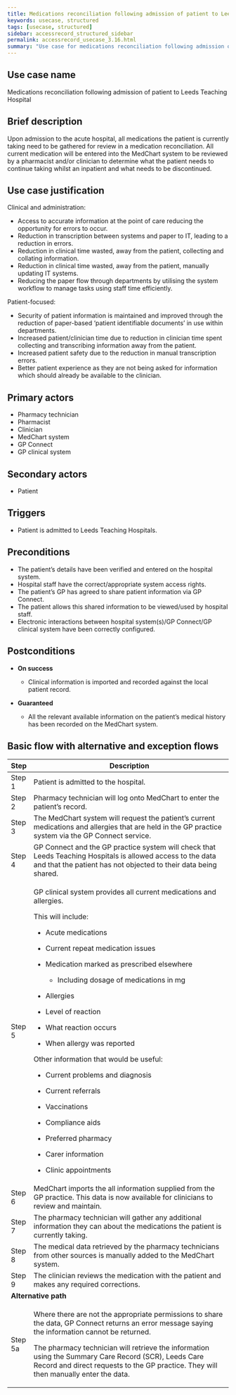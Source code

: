 ```yaml
---
title: Medications reconciliation following admission of patient to Leeds Teaching Hospital
keywords: usecase, structured
tags: [usecase, structured] 
sidebar: accessrecord_structured_sidebar
permalink: accessrecord_usecase_3.16.html
summary: "Use case for medications reconciliation following admission of patient to leeds teaching hospital"
---
```


## Use case name
Medications reconciliation following admission of patient to Leeds Teaching Hospital

## Brief description
Upon admission to the acute hospital, all medications the patient is currently taking need to be gathered for review in a medication reconciliation. All current medication will be entered into the MedChart system to be reviewed by a pharmacist and/or clinician to determine what the patient needs to continue taking whilst an inpatient and what needs to be discontinued.

## Use case justification
Clinical and administration:
-   Access to accurate information at the point of care reducing the opportunity for errors to occur.
-   Reduction in transcription between systems and paper to IT, leading to a reduction in errors.
-   Reduction in clinical time wasted, away from the patient, collecting and collating information.
-   Reduction in clinical time wasted, away from the patient, manually updating IT systems.
-   Reducing the paper flow through departments by utilising the system workflow to manage tasks using staff time efficiently.

Patient-focused:
-   Security of patient information is maintained and improved through the reduction of paper-based ‘patient identifiable documents’ in use within departments.
-   Increased patient/clinician time due to reduction in clinician time spent collecting and transcribing information away from the patient.
-   Increased patient safety due to the reduction in manual transcription errors.
-   Better patient experience as they are not being asked for information which should already be available to the clinician.

## Primary actors
-   Pharmacy technician
-   Pharmacist
-   Clinician
-   MedChart system
-   GP Connect
-   GP clinical system

## Secondary actors
-   Patient

## Triggers
-   Patient is admitted to Leeds Teaching Hospitals.

## Preconditions
-   The patient’s details have been verified and entered on the hospital system.
-   Hospital staff have the correct/appropriate system access rights.
-   The patient’s GP has agreed to share patient information via GP Connect.
-   The patient allows this shared information to be viewed/used by hospital staff.
-   Electronic interactions between hospital system(s)/GP Connect/GP clinical system have been correctly configured.

## Postconditions
-   **On success**
    - Clinical information is imported and recorded against the local patient record.

-   **Guaranteed**
    - All the relevant available information on the patient’s medical history has been recorded on the MedChart system.

## Basic flow with alternative and exception flows

<table>
<thead>
<tr class="header">
<th style="width:10%">Step</th>
<th>Description</th>
</tr>
</thead>
<tbody>
<tr class="odd">
<td>Step 1</td>
<td>Patient is admitted to the hospital.</td>
</tr>
<tr class="even">
<td>Step 2</td>
<td>Pharmacy technician will log onto MedChart to enter the patient’s record.</td>
</tr>
<tr class="odd">
<td>Step 3</td>
<td>The MedChart system will request the patient’s current medications and allergies that are held in the GP practice system via the GP Connect service.</td>
</tr>
<tr class="even">
<td>Step 4</td>
<td>GP Connect and the GP practice system will check that Leeds Teaching Hospitals is allowed access to the data and that the patient has not objected to their data being shared.</td>
</tr>
<tr class="odd">
<td>Step 5</td>
<td><p>GP clinical system provides all current medications and allergies.</p>
<p>This will include:</p>
<ul>
<li><p>Acute medications</p></li>
<li><p>Current repeat medication issues</p></li>
<li><p>Medication marked as prescribed elsewhere</p>
<ul>
<li><p>Including dosage of medications in mg</p></li>
</ul></li>
</ul>
<ul>
<li><p>Allergies</p></li>
</ul>
<ul>
<li><p>Level of reaction</p></li>
<li><p>What reaction occurs</p></li>
<li><p>When allergy was reported</p></li>
</ul>
<p>Other information that would be useful:</p>
<ul>
<li><p>Current problems and diagnosis</p></li>
<li><p>Current referrals</p></li>
<li><p>Vaccinations</p></li>
<li><p>Compliance aids</p></li>
<li><p>Preferred pharmacy</p></li>
<li><p>Carer information</p></li>
<li><p>Clinic appointments</p></li>
</ul></td>
</tr>
<tr class="even">
<td>Step 6</td>
<td>MedChart imports the all information supplied from the GP practice. This data is now available for clinicians to review and maintain.</td>
</tr>
<tr class="odd">
<td>Step 7</td>
<td>The pharmacy technician will gather any additional information they can about the medications the patient is currently taking.</td>
</tr>
<tr class="even">
<td>Step 8</td>
<td>The medical data retrieved by the pharmacy technicians from other sources is manually added to the MedChart system.</td>
</tr>
<tr class="odd">
<td>Step 9</td>
<td>The clinician reviews the medication with the patient and makes any required corrections.</td>
</tr>
<tr class="even">
<td colspan="2"><strong>Alternative path</strong></td>
</tr>
<tr class="odd">
<td>Step 5a</td>
<td><p>Where there are not the appropriate permissions to share the data, GP Connect returns an error message saying the information cannot be returned.</p>
<p>The pharmacy technician will retrieve the information using the Summary Care Record (SCR), Leeds Care Record and direct requests to the GP practice. They will then manually enter the data.</p></td>
</tr>
</tbody>
</table>
